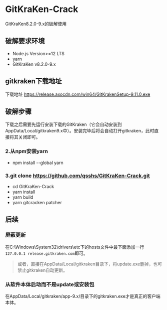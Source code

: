 



# GitKraKen-Crack



GitKraKen8.2.0-9.x的破解使用

## 破解要求环境



- Node.js Version>=12 LTS
- yarn
- GitKraKen v8.2.0-9.x

## gitkraken下载地址



下载地址 https://release.axocdn.com/win64/GitKrakenSetup-9.11.0.exe

## 破解步骤



下载之后需要先运行安装下载的GitKraken（它会自动安装到AppData/Local/gitkraken9.x中）。安装完毕后将会自动打开gitkraken，此时直接将其关闭即可。

### 2.从npm安装yarn



- npm install --global yarn

### 3.git clone https://github.com/qsshs/GitKraKen-Crack.git



- cd GitKraKen-Crack
- yarn install
- yarn build
- yarn gitcracken patcher

## 后续



### 屏蔽更新



在C:\Windows\System32\drivers\etc下的hosts文件中最下面添加一行`127.0.0.1 release.gitkraken.com`即可。

> 或者，直接在AppData/Local/gitkraken目录下，将update.exe删掉，也可禁止gitkraken自动更新。

### 从软件本体启动而不是update或安装包



在AppData/Local/gitkraken/app-9.x/目录下的gitkraken.exe才是真正的客户端本体。

